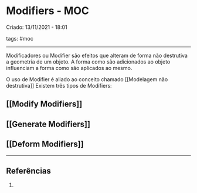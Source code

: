 # Modifiers - MOC
Criado: 13/11/2021 - 18:01

tags: #moc

---

Modificadores ou Modifier são efeitos que alteram de forma não destrutiva a geometria de um objeto.
A forma como são adicionados ao objeto influenciam a forma como são aplicados ao mesmo.

O uso de Modifier é aliado ao conceito chamado [[Modelagem não destrutiva]]
Existem três tipos de Modifiers:
## [[Modify Modifiers]]

## [[Generate Modifiers]]

## [[Deform Modifiers]]

---
## Referências
1. 